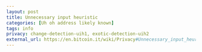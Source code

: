 ```yaml
---
layout: post
title: Unnecessary input heuristic
categories: [Uh oh address likely known]
tags: info
privacy: change-detection-uih1, exotic-detection-uih2
external_url: https://en.bitcoin.it/wiki/Privacy#Unnecessary_input_heuristic
---
```

